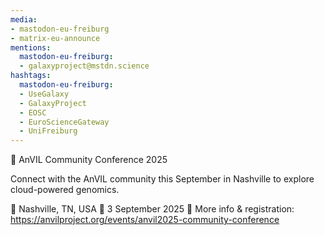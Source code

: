 ```yaml
---
media:
- mastodon-eu-freiburg
- matrix-eu-announce
mentions:
  mastodon-eu-freiburg:
  - galaxyproject@mstdn.science
hashtags:
  mastodon-eu-freiburg:
  - UseGalaxy
  - GalaxyProject
  - EOSC
  - EuroScienceGateway
  - UniFreiburg
---
```

📣 AnVIL Community Conference 2025

Connect with the AnVIL community this September in Nashville to explore cloud-powered genomics.

📍 Nashville, TN, USA
📅 3 September 2025
🔗 More info & registration: https://anvilproject.org/events/anvil2025-community-conference